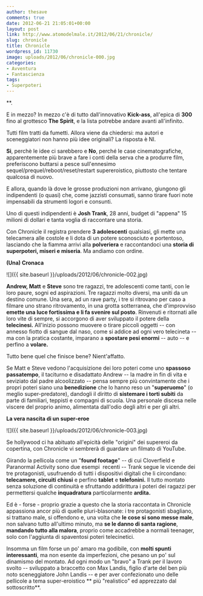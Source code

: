 ```yaml
---
author: thesave
comments: true
date: 2012-06-21 21:05:01+00:00
layout: post
link: http://www.atomodelmale.it/2012/06/21/chronicle/
slug: chronicle
title: Chronicle
wordpress_id: 11730
image: uploads/2012/06/chronicle-000.jpg
categories:
- Avventura
- Fantascienza
tags:
- Superpoteri
---
```


**.

E in mezzo? In mezzo c'è di tutto dall'innovativo **Kick-ass**, all'epica di **300** fino al grottesco **The Spirit**, e la lista potrebbe andare avanti all'infinito.

Tutti film tratti da fumetti. Allora viene da chiedersi: ma autori e sceneggiatori non hanno più idee originali? La risposta è NI.

**Si**, perchè le idee ci sarebbero e **No**, perché le case cinematografiche, apparentemente più brave a fare i conti della serva che a produrre film, preferiscono buttarsi a pesce sull'ennesimo sequel/prequel/reboot/reset/restart supereroistico, piuttosto che tentare qualcosa di nuovo.

E allora, quando là dove le grosse produzioni non arrivano, giungono gli indipendenti (o quasi) che, come jazzisti consumati, sanno tirare fuori note impensabili da strumenti logori e consunti.

Uno di questi indipendenti è **Josh Trank**, 28 anni, budget di "appena" 15 milioni di dollari e tanta voglia di raccontare una storia.

Con Chronicle il registra prendere **3 adolescenti** qualsiasi, gli mette una telecamera alle costole e li dota di un potere sconosciuto e portentoso, lasciando che la fiamma arrivi alla **polveriera** e raccontandoci una **storia di superpoteri, miseri e miseria**. Ma andiamo con ordine.

**(Una) Cronaca**

![]({{ site.baseurl }}/uploads/2012/06/chronicle-002.jpg)

**Andrew, Matt** e **Steve** sono tre ragazzi, tre adolescenti come tanti, con le loro paure, sogni ed aspirazioni. Tre ragazzi molto diversi, ma uniti da un destino comune. Una sera, ad un rave party, i tre si ritrovano per caso a filmare uno strano ritrovamento, in una grotta sotterranea, che d'improvviso **emette una luce fortissima e li fa svenire sul posto**. Rinvenuti e ritornati alle loro vite di sempre, si accorgono di aver sviluppato il potere della **telecinesi.** All'inizio possono muovere o tirare piccoli oggetti -- con annesso fiotto di sangue dal naso, come si addice ad ogni vero telecineta -- ma con la pratica costante, imparano a **spostare pesi enormi** -- auto -- e perfino a **volare.**

Tutto bene quel che finisce bene? Nient'affatto.

Se Matt e Steve vedono l'acquisizione dei loro poteri come uno **spassoso passatempo**, il taciturno e disadattato Andrew -- la madre in fin di vita e seviziato dal padre alcoolizzato -- pensa sempre più convintamente che i propri poteri siano una **benedizione** che lo hanno reso un "**superuomo**" (o meglio super-predatore), dandogli il diritto di **sistemare i torti subiti** da parte di familiari, teppisti e compagni di scuola. Una personale discesa nelle viscere del proprio animo, alimentata dall'odio degli altri e per gli altri.

**La vera nascita di un super-eroe**

![]({{ site.baseurl }}/uploads/2012/06/chronicle-003.jpg)

Se hollywood ci ha abituato all'epicità delle "origini" dei supereroi da copertina, con Chronicle vi sembrerà di guardare un filmato di YouTube.

Girando la pellicola come un "**found footage**" -- di cui Cloverfield e Paranormal Activity sono due esempi  recenti -- Trank segue le vicende dei tre protagonisti, usufruendo di tutti i dispositivi digitali che li circondano: **telecamere, circuiti chiusi** e perfino **tablet** e **telefonini.** Il tutto montato senza soluzione di continuità e sfruttando addirittura i poteri dei ragazzi per permettersi qualche **inquadratura** particolarmente **ardita.**

Ed è - forse - proprio grazie a questo che la storia raccontata in Chronicle appassiona ancor più di quelle pluri-blasonate: i tre protagonisti sbagliano, si trattano male, si offendono e, una volta che **le cose si sono messe male**, non salvano tutto all'ultimo minuto, ma **se le danno di santa ragione**, **mandando tutto alla malora**, proprio come accadrebbe a normali teenager, solo con l'aggiunta di spaventosi poteri telecinetici.

Insomma un film forse un po' amaro ma godibile, con **molti spunti interessanti**, ma non esente da imperfezioni, che pesano un po' sul dinamismo del montato. Ad ogni modo un "bravo" a Trank per il lavoro svolto -- sviluppato a braccetto con Max Landis, figlio d'arte del ben più noto sceneggiatore John Landis -- e per aver confezionato uno delle pellicole a tema super-eroistico ** più "realistico" ed apprezzato dal sottoscritto**.

